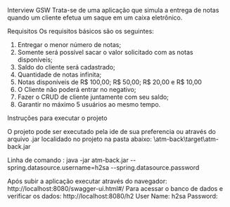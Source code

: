 Interview GSW
Trata-se de uma aplicação que simula a entrega de notas quando um cliente efetua um saque em um caixa eletrônico.

Requisitos
Os requisitos básicos são os seguintes:

1) Entregar o menor número de notas;
2) Somente será possível sacar o valor solicitado com as notas disponíveis;
3) Saldo do cliente será cadastrado;
4) Quantidade de notas infinita;
5) Notas disponíveis de R$ 100,00; R$ 50,00; R$ 20,00 e R$ 10,00
6) O Cliente não poderá entrar no negativo;
7) Fazer o CRUD de cliente juntamente com seu saldo;
8) Garantir no máximo 5 usuários ao mesmo tempo.

Instruções para executar o projeto

O projeto pode ser executado pela ide de sua preferencia ou através do arquivo .jar localidado no projeto na pasta abaixo:
\atm-back\target\atm-back.jar

Linha de comando : java -jar atm-back.jar --spring.datasource.username=h2sa --spring.datasource.password
 
Após subir a aplicação executar através do navegador: http://localhost:8080/swagger-ui.html#/
Para acessar o banco de dados e verificar os dados: http://localhost:8080/h2
User Name: h2sa Password: 

